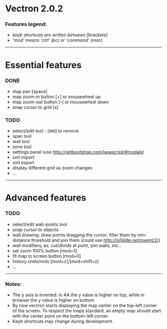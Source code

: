 # Vectron 2.0.2

### Features legend:

- *keyb shortcuts are written between [brackets]*
- *'mod' means 'ctrl' (pc) or 'command' (mac)*

---

# Essential features
### DONE
- map pan [space]
- map zoom-in button [+] or mousewheel up
- map zoom-out button [-] or mousewheel down
- snap cursor to grid [x]

### TODO
- select/edit tool - [del] to remove
- span tool
- wall tool
- zone tool
- settings panel (use http://getbootstrap.com/javascript/#modals)
- xml import
- xml export
- display different grid as zoom changes
- ...

---

# Advanced features
### TODO
- select/edit wall-points tool
- snap cursor to objects
- wall drawing: draw points dragging the cursor, filter them by min-distance threshold
  and join them (could use http://jsfiddle.net/pxemt/2/)
- wall modifiers, ex. cut/divide at point, join walls, etc...
- set zoom 100% button [mod+1]
- fit map to screen button [mod+0]
- history undo/redo [mod+z]/[mod+shift+z]
- ...

---

### Notes:

- The y axis is inverted: in AA the y value is higher on top,
  while in browser the y value is higher on bottom.
- By now vectron starts displaying the map center on the top-left corner of the screen.
  To respect the maps standard, an empty map should start with the center point on the bottom-left corner.
- Keyb shortcuts may change during development.
